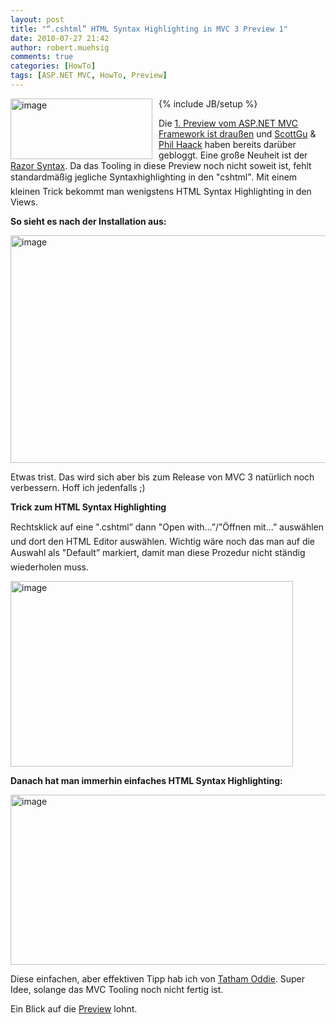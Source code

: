 ```yaml
---
layout: post
title: "“.cshtml” HTML Syntax Highlighting in MVC 3 Preview 1"
date: 2010-07-27 21:42
author: robert.muehsig
comments: true
categories: [HowTo]
tags: [ASP.NET MVC, HowTo, Preview]
---
```

{% include JB/setup %}
<a href="{{BASE_PATH}}/assets/wp-images/image1011.png"><img style="border-right-width: 0px; margin: 0px 10px 0px 0px; display: inline; border-top-width: 0px; border-bottom-width: 0px; border-left-width: 0px" title="image" border="0" alt="image" align="left" src="{{BASE_PATH}}/assets/wp-images/image_thumb195.png" width="227" height="97" /></a>   <p>Die <a href="http://www.microsoft.com/downloads/details.aspx?FamilyID=cb42f741-8fb1-4f43-a5fa-812096f8d1e8&amp;displaylang=en">1. Preview vom ASP.NET MVC Framework ist draußen</a> und <a href="http://weblogs.asp.net/scottgu/archive/2010/07/27/introducing-asp-net-mvc-3-preview-1.aspx">ScottGu</a> &amp; <a href="http://haacked.com/archive/2010/07/27/aspnetmvc3-preview1-released.aspx">Phil Haack</a> haben bereits darüber gebloggt. Eine große Neuheit ist der <a href="http://weblogs.asp.net/scottgu/archive/2010/07/02/introducing-razor.aspx">Razor Syntax</a>. Da das Tooling in diese Preview noch nicht soweit ist, fehlt standardmäßig jegliche Syntaxhighlighting in den "cshtml”. Mit einem kleinen Trick bekommt man wenigstens HTML Syntax Highlighting in den Views.</p> <!--more-->  <p><strong>So sieht es nach der Installation aus:</strong>&#160;</p>  <p><a href="{{BASE_PATH}}/assets/wp-images/image1012.png"><img style="border-right-width: 0px; display: inline; border-top-width: 0px; border-bottom-width: 0px; border-left-width: 0px" title="image" border="0" alt="image" src="{{BASE_PATH}}/assets/wp-images/image_thumb196.png" width="591" height="364" /></a> </p>  <p>Etwas trist. Das wird sich aber bis zum Release von MVC 3 natürlich noch verbessern. Hoff ich jedenfalls ;)</p>  <p><strong>Trick zum HTML Syntax Highlighting</strong></p>  <p>Rechtsklick auf eine ".cshtml” dann "Open with...”/”Öffnen mit...” auswählen und dort den HTML Editor auswählen. Wichtig wäre noch das man auf die Auswahl als "Default” markiert, damit man diese Prozedur nicht ständig wiederholen muss.</p>  <p><a href="{{BASE_PATH}}/assets/wp-images/image1013.png"><img style="border-right-width: 0px; display: inline; border-top-width: 0px; border-bottom-width: 0px; border-left-width: 0px" title="image" border="0" alt="image" src="{{BASE_PATH}}/assets/wp-images/image_thumb197.png" width="452" height="297" /></a> </p>  <p><strong>Danach hat man immerhin einfaches HTML Syntax Highlighting:</strong></p>  <p><a href="{{BASE_PATH}}/assets/wp-images/image1014.png"><img style="border-right-width: 0px; display: inline; border-top-width: 0px; border-bottom-width: 0px; border-left-width: 0px" title="image" border="0" alt="image" src="{{BASE_PATH}}/assets/wp-images/image_thumb198.png" width="519" height="272" /></a> </p>  <p>Diese einfachen, aber effektiven Tipp hab ich von <a title="http://blog.tatham.oddie.com.au/" href="http://blog.tatham.oddie.com.au/">Tatham Oddie</a>. Super Idee, solange das MVC Tooling noch nicht fertig ist.</p>  <p>Ein Blick auf die <a href="http://www.microsoft.com/downloads/details.aspx?FamilyID=cb42f741-8fb1-4f43-a5fa-812096f8d1e8&amp;displaylang=en">Preview</a> lohnt.</p>
